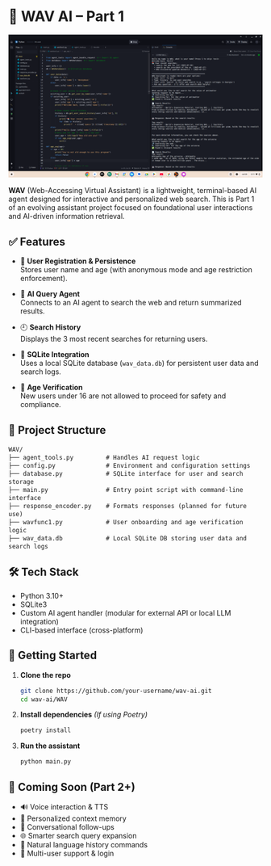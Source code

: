 # 🧠 WAV AI  – Part 1

<img src = "Screenshot 2025-07-28 2.11.28 AM.png" widith = "200" length = "200">

**WAV** (Web-Accessing Virtual Assistant) is a lightweight, terminal-based AI agent designed for interactive and personalized web search. This is Part 1 of an evolving assistant project focused on foundational user interactions and AI-driven information retrieval.

## ✅ Features

- 👤 **User Registration & Persistence**  
  Stores user name and age (with anonymous mode and age restriction enforcement).

- 🧠 **AI Query Agent**  
  Connects to an AI agent to search the web and return summarized results.

- 🕘 **Search History**  
  Displays the 3 most recent searches for returning users.

- 📂 **SQLite Integration**  
  Uses a local SQLite database (`wav_data.db`) for persistent user data and search logs.

- 🚦 **Age Verification**  
  New users under 16 are not allowed to proceed for safety and compliance.

## 📁 Project Structure

```
WAV/
├── agent_tools.py         # Handles AI request logic
├── config.py              # Environment and configuration settings
├── database.py            # SQLite interface for user and search storage
├── main.py                # Entry point script with command-line interface
├── response_encoder.py    # Formats responses (planned for future use)
├── wavfunc1.py            # User onboarding and age verification logic
├── wav_data.db            # Local SQLite DB storing user data and search logs
```

## 🛠️ Tech Stack

- Python 3.10+
- SQLite3
- Custom AI agent handler (modular for external API or local LLM integration)
- CLI-based interface (cross-platform)

## 🚀 Getting Started

1. **Clone the repo**
   ```bash
   git clone https://github.com/your-username/wav-ai.git
   cd wav-ai/WAV
   ```

2. **Install dependencies**
   *(If using Poetry)*
   ```bash
   poetry install
   ```

3. **Run the assistant**
   ```bash
   python main.py
   ```

## 🧩 Coming Soon (Part 2+)

- 🔊 Voice interaction & TTS
- 🧬 Personalized context memory
- 🧭 Conversational follow-ups
- 🌐 Smarter search query expansion
- 📖 Natural language history commands
- 🔐 Multi-user support & login
